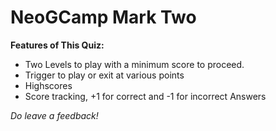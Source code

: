 # NeoGCamp Mark Two

**Features of This Quiz:**

- Two Levels to play with a minimum score to proceed.
- Trigger to play or exit at various points
- Highscores
- Score tracking, +1 for correct and -1 for incorrect Answers

*Do leave a feedback!*